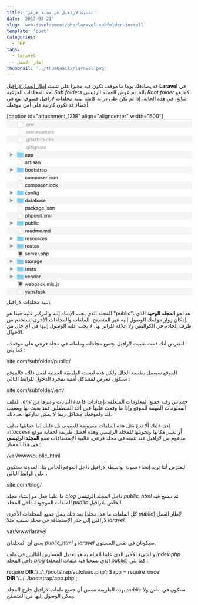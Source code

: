 ```yaml
---
title: 'تثبيت لارافيل في مجلد فرعي'
date: '2017-03-21'
slug: 'web-development/php/laravel-subfolder-install'
template: 'post'
categories:
  - PHP
tags:
  - laravel
  - إطار العمل
thumbnail: '../thumbnails/laravel.png'
---
```


قد يصادفك يوما ما موقف تكون فيه مجبرا على تثبيت [إطار العمل لارافيل](http://www.tutomena.com/web-development/php/%d8%a5%d8%b7%d8%a7%d8%b1-%d8%a7%d9%84%d8%b9%d9%85%d9%84-%d9%84%d8%a7%d8%b1%d8%a7%d9%81%d9%8a%d9%84/) **Laravel** في أحد المجلدات الفرعية _Sub folders_ بالخادم عوض المجلد الرئيسي _Root folder_ كما هو شائع. في هذه الحالة، إذا لم تكن على دراية كاملة ببنية مجلدات لارافيل فسوف تقع في أخطاء قد تكون كارثية على أمن موقعك.

[caption id="attachment_1318" align="aligncenter" width="600"][![بنية مجلدات لارافيل](../images/laravel-directory-structure.png)](../images/laravel-directory-structure.png) بنية مجلدات لارافيل\

المجلد الذي يجب الإنتباه إليه والتركيز عليه جيدا هو "public"، هذا هو **المجلد الوحيد** الذي بإمكان زوار موقعك الوصول إليه عبر المتصفح، الملفات والمجلدات الأخرى تستخدم من طرف الخادم في الكواليس ولا علاقة للزائر بها، لا يجب عليه الوصول إليها في أي حال من الأحوال.

لنفترض أنك قمت بتثبيت لارافيل بجميع مجلداته وملفاته في مجلد فرعي على موقعك، كما يلي :

site.com/subfolder/public/

الموقع سيعمل بطبيعة الحال ولكن هذه ليست الطريقة العملية لفعل ذلك، فالموقع سيكون معرض لمشاكل أمنية بمجرد الدخول للرابط التالي :

site.com/subfolder/.env

الملف _.env_ حساس وفيه جميع المعلومات المتعلقة بإعدادات قاعدة البيانات وغيرها من المعلومات المهمة للموقع وإذا ما وقعت عليها عين أحد المتطفلين فقد يعبث بها ويسبب لك ولموقعك مشاكل ربما لا يمكن تداركها بعد ذلك.

إذن عليك ألا تدع مثل هذه الملفات معروضة للعموم، بل عليك إما حمايتها بملف ._htaccess_ أو تغيير مكانها وتحويلها للمجلد الرئيسي وهذه أفضل طريقة لحماية موقع مدعوم من لارافيل عند تثبيته في مجلد فرعي. غالبية الإستضافات تضع **المجلد الرئيسي** في هذا المسار :

/var/www/public_html

لنفترض أننا نريد إنشاء مدونة بواسطة لارافيل داخل الموقع الخاص بنا، المدونة ستكون على الرابط التالي :

site.com/blog/

ما علينا فعل هو إنشاء مجلد _blog_ داخل المجلد الرئيسي _public_html_ ثم ننسخ فيه الملفات الموجودة داخل المجلد _public_ الخاص بلارافيل.

بعد ذلك بنقل جميع المجلدات الأخرى (كل الملفات ما عدا مجلد _public_) لإطار العمل لارافيل إلى جذر الإستضافة في مجلد نسميه مثلا _laravel_.

var/www/laravel

يعني أن المجلدان _public_html_ و _laravel_ سيكونان في نفس المستوى.

والشيء الأخير الذي علينا القيام به هو تعديل المسارين التاليين في ملف _index.php_ داخل المجلد _blog_ (الذي نسخنا فيه ملفات المجلد _public_) كما يلي :

require __DIR__.'/../../bootstrap/autoload.php';
$app = require_once __DIR__.'/../../bootstrap/app.php';

بهذه الطريقة تضمن أن جميع ملفات لارافيل خارج المجلد _public_ ستكون في مأمن ولا يمكن الوصول إليها من المتصفح.
